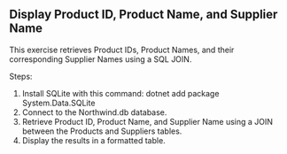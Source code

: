 ## Display Product ID, Product Name, and Supplier Name

This exercise retrieves Product IDs, Product Names, and their corresponding Supplier Names using a SQL JOIN.

Steps:
1. Install SQLite with this command:
    dotnet add package System.Data.SQLite
2. Connect to the Northwind.db database.
3. Retrieve Product ID, Product Name, and Supplier Name using a JOIN between the Products and Suppliers tables.
4. Display the results in a formatted table.